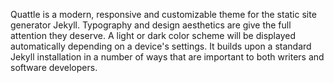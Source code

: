 Quattle is a modern, responsive and customizable theme for the static site generator Jekyll. Typography and design aesthetics are give the full attention they deserve. A light or dark color scheme will be displayed automatically depending on a device's settings. It builds upon a standard Jekyll installation in a number of ways that are important to both writers and software developers.
